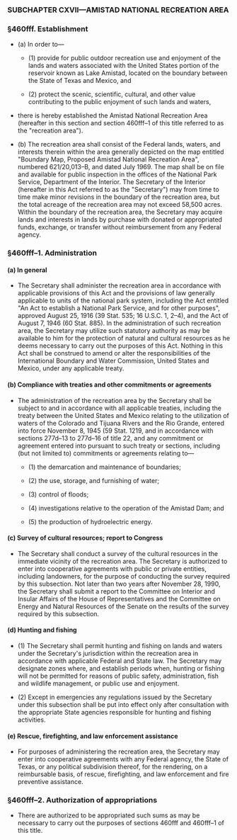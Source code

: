 ### SUBCHAPTER CXVII—AMISTAD NATIONAL RECREATION AREA

### §460fff. Establishment
* (a) In order to—

  * (1) provide for public outdoor recreation use and enjoyment of the lands and waters associated with the United States portion of the reservoir known as Lake Amistad, located on the boundary between the State of Texas and Mexico, and

  * (2) protect the scenic, scientific, cultural, and other value contributing to the public enjoyment of such lands and waters,


* there is hereby established the Amistad National Recreation Area (hereafter in this section and section 460fff–1 of this title referred to as the "recreation area").

* (b) The recreation area shall consist of the Federal lands, waters, and interests therein within the area generally depicted on the map entitled "Boundary Map, Proposed Amistad National Recreation Area", numbered 621/20,013–B, and dated July 1969. The map shall be on file and available for public inspection in the offices of the National Park Service, Department of the Interior. The Secretary of the Interior (hereafter in this Act referred to as the "Secretary") may from time to time make minor revisions in the boundary of the recreation area, but the total acreage of the recreation area may not exceed 58,500 acres. Within the boundary of the recreation area, the Secretary may acquire lands and interests in lands by purchase with donated or appropriated funds, exchange, or transfer without reimbursement from any Federal agency.

### §460fff–1. Administration
#### (a) In general
* The Secretary shall administer the recreation area in accordance with applicable provisions of this Act and the provisions of law generally applicable to units of the national park system, including the Act entitled "An Act to establish a National Park Service, and for other purposes", approved August 25, 1916 (39 Stat. 535; 16 U.S.C. 1, 2–4), and the Act of August 7, 1946 (60 Stat. 885). In the administration of such recreation area, the Secretary may utilize such statutory authority as may be available to him for the protection of natural and cultural resources as he deems necessary to carry out the purposes of this Act. Nothing in this Act shall be construed to amend or alter the responsibilities of the International Boundary and Water Commission, United States and Mexico, under any applicable treaty.

#### (b) Compliance with treaties and other commitments or agreements
* The administration of the recreation area by the Secretary shall be subject to and in accordance with all applicable treaties, including the treaty between the United States and Mexico relating to the utilization of waters of the Colorado and Tijuana Rivers and the Rio Grande, entered into force November 8, 1945 (59 Stat. 1219, and in accordance with sections 277d–13 to 277d–16 of title 22, and any commitment or agreement entered into pursuant to such treaty or sections, including (but not limited to) commitments or agreements relating to—

  * (1) the demarcation and maintenance of boundaries;

  * (2) the use, storage, and furnishing of water;

  * (3) control of floods;

  * (4) investigations relative to the operation of the Amistad Dam; and

  * (5) the production of hydroelectric energy.

#### (c) Survey of cultural resources; report to Congress
* The Secretary shall conduct a survey of the cultural resources in the immediate vicinity of the recreation area. The Secretary is authorized to enter into cooperative agreements with public or private entities, including landowners, for the purpose of conducting the survey required by this subsection. Not later than two years after November 28, 1990, the Secretary shall submit a report to the Committee on Interior and Insular Affairs of the House of Representatives and the Committee on Energy and Natural Resources of the Senate on the results of the survey required by this subsection.

#### (d) Hunting and fishing
* (1) The Secretary shall permit hunting and fishing on lands and waters under the Secretary's jurisdiction within the recreation area in accordance with applicable Federal and State law. The Secretary may designate zones where, and establish periods when, hunting or fishing will not be permitted for reasons of public safety, administration, fish and wildlife management, or public use and enjoyment.

* (2) Except in emergencies any regulations issued by the Secretary under this subsection shall be put into effect only after consultation with the appropriate State agencies responsible for hunting and fishing activities.

#### (e) Rescue, firefighting, and law enforcement assistance
* For purposes of administering the recreation area, the Secretary may enter into cooperative agreements with any Federal agency, the State of Texas, or any political subdivision thereof, for the rendering, on a reimbursable basis, of rescue, firefighting, and law enforcement and fire preventive assistance.

### §460fff–2. Authorization of appropriations
* There are authorized to be appropriated such sums as may be necessary to carry out the purposes of sections 460fff and 460fff–1 of this title.